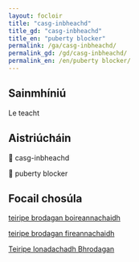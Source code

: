 ```yaml
---
layout: focloir
title: "casg-inbheachd"
title_gd: "casg-inbheachd"
title_en: "puberty blocker"
permalink: /ga/casg-inbheachd/
permalink_gd: /gd/casg-inbheachd/
permalink_en: /en/puberty blocker/
---
```


## Sainmhíniú

Le teacht

## Aistriúcháin

&#x1f3f4;&#xe0067;&#xe0062;&#xe0073;&#xe0063;&#xe0074;&#xe007f; casg-inbheachd

&#x1f3f4;&#xe0067;&#xe0062;&#xe0065;&#xe006e;&#xe0067;&#xe007f; puberty blocker

## Focail chosúla

[teiripe brodagan boireannachaidh](https://faclair.lgbt/teiripe-brodagan-boireannachaidh/)

[teiripe brodagan fireannachaidh](https://faclair.lgbt/teiripe-brodagan-fireannachaidh/)

[Teiripe Ionadachadh Bhrodagan](https://faclair.lgbt/teiripe-ionadachadh-bhrodagan/)